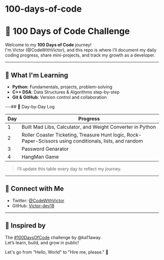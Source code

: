 # 100-days-of-code
# 💯 100 Days of Code Challenge

Welcome to my **100 Days of Code** journey!  
I'm Victor (@CodeWithVictor), and this repo is where I’ll document my daily coding progress, share mini-projects, and track my growth as a developer.

---

## 🚀 What I'm Learning
- **Python**: Fundamentals, projects, problem-solving
- **C++ DSA**: Data Structures & Algorithms step-by-step
- **Git & GitHub**: Version control and collaboration

---## 🧠 Day-by-Day Log

| Day | Progress |
|-----|----------|
| 1   | Built Mad Libs, Calculator, and Weight Converter in Python |
| 2   | Roller Coaster Ticketing, Treasure Hunt logic, Rock-Paper-Scissors using conditionals, lists, and random |
| 3   | Password Genarator |
| 4   | HangMan Game |

> I’ll update this table every day to reflect my journey.

---

## 📌 Connect with Me

- Twitter: [@CodeWithVictor](https://twitter.com/CodeWithVictor)
- GitHub: [Victor-dev18](https://github.com/Victor-dev18)

---

## 🌟 Inspired by
The [#100DaysOfCode](https://www.100daysofcode.com/) challenge by @ka11away.  
Let’s learn, build, and grow in public! 

Let's go from "Hello, World" to "Hire me, please." 🚀




